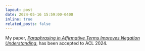 ```yaml
---
layout: post
date: 2024-05-16 15:59:00-0400
inline: true
related_posts: false
---
```


My paper, [*Paraphrasing in Affirmative Terms Improves Negation Understanding*](https://aclanthology.org/2024.acl-short.55/), has been accepted to ACL 2024. 